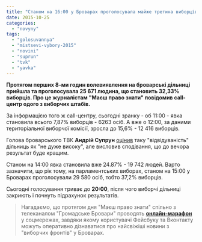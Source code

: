 ```yaml
---
title: "Станом на 16:00 у Броварах проголосувала майже третина виборців"
date: 2015-10-25
categories: 
  - "novyny"
tags: 
  - "golosuvannya"
  - "mistsevi-vybory-2015"
  - "novini"
  - "suprun"
  - "tvk"
  - "yavka"
---
```


**Протягом перших 8-ми годин волевиявлення на броварські дільниці прийшла та проголосувала 25 671 людина, що становить 32,33% виборців. Про це журналістам "Маєш право знати" повідомив call-центр одого з виборчих штабів.**

За інформацією того ж call-центру, сьогодні зранку - об 11:00 - явка становила всього 7,87% виборців - 6263 осіб. А вже о 12:00, за даними територіальної виборчої комісії, зросла до 15,6% - 12 416 виборців.

Голова броварського ТВК **Андрій Супрун** [оцінив](https://mpz.brovary.org/golova-tvk-suprun-rozpoviv-pro-perebig-vyboriv-u-brovarah-hromadskebro-tv/) таку "відвідуваність" дільниць як "не дуже високу", але висловив сподівання, що до вечора результат буде кращим.

Станом на 14:00 явка становила вже 24.87% - 19 742 людей. Варто зазначити, що рік тому, на парламентських виборах, станом на 15:00 у Броварах проголосували 29 580 осіб, тобто 37,2% виборців.

Сьогодні голосування триває до **20:00**, після чого виборчі дільниці закриють і почнуть підрахунок результатів.

> Нагадаємо, що протягом дня "Маєш право знати" спільно з телеканалом "Громадське Бровари" проводять **[онлайн-марафон](https://mpz.brovary.org/vyborchyj-onlajn-marafon/)** у соцмережах, завдяки якому користувачі Фейсбуку та Вконтакту можуть оперативно дізнаватися про найсвіжіші новини з "виборчих фронтів" у Броварах.
